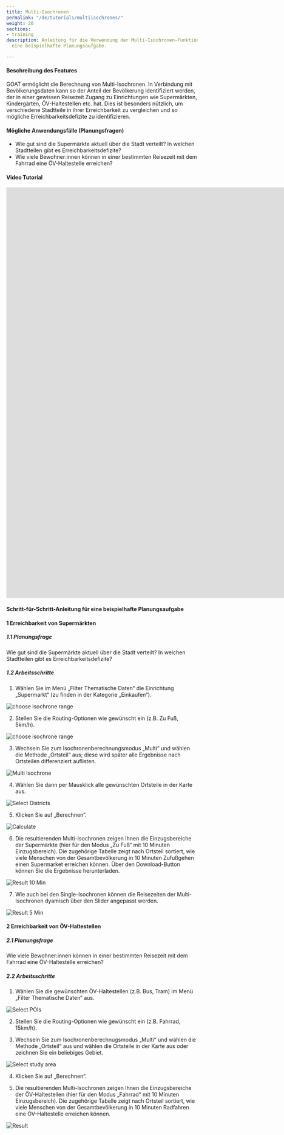 ```yaml
---
title: Multi-Isochronen
permalink: "/de/tutorials/multiisochrones/"
weight: 20
sections:
- training
description: Anleitung für die Verwendung der Multi-Isochronen-Funktion in GOAT für
  eine beispielhafte Planungsaufgabe.

---
```

#### Beschreibung des Features

GOAT ermöglicht die Berechnung von Multi-Isochronen. In Verbindung mit Bevölkerungsdaten kann so der Anteil der Bevölkerung identifiziert werden, der in einer gewissen Reisezeit Zugang zu Einrichtungen wie Supermärkten, Kindergärten, ÖV-Haltestellen etc. hat. Dies ist besonders nützlich, um verschiedene Stadtteile in ihrer Erreichbarkeit zu vergleichen und so mögliche Erreichbarkeitsdefizite zu identifizieren.

#### Mögliche Anwendungsfälle (Planungsfragen)

* Wie gut sind die Supermärkte aktuell über die Stadt verteilt? In welchen Stadtteilen gibt es Erreichbarkeitsdefizite?
* Wie viele Bewohner:innen können in einer bestimmten Reisezeit mit dem Fahrrad eine ÖV-Haltestelle erreichen?

#### Video Tutorial
<iframe class="embed-responsive-item" src="https://player.vimeo.com/video/753891610" frameborder="0" webkitallowfullscreen mozallowfullscreen allowfullscreen data-uk-responsive width="1920" height="1080"></iframe>

#### Schritt-für-Schritt-Anleitung für eine beispielhafte Planungsaufgabe

#### 1 Erreichbarkeit von Supermärkten

##### 1.1 Planungsfrage

Wie gut sind die Supermärkte aktuell über die Stadt verteilt? In welchen Stadtteilen gibt es Erreichbarkeitsdefizite?

##### 1.2 Arbeitsschritte

1. Wählen Sie im Menü „Filter Thematische Daten“ die Einrichtung „Supermarkt“ (zu finden in der Kategorie „Einkaufen“).

<img src="/images/tutorials/Multiisochrones/Multi_isochrone_1.1_freiburg_de.webp"  alt="choose isochrone range"/>

2. Stellen Sie die Routing-Optionen wie gewünscht ein (z.B. Zu Fuß, 5km/h).

<img src="/images/tutorials/Multiisochrones/Multi_isochrone_1.2.2_select_option_de.webp"  alt="choose isochrone range" style="max-height:180px;"/>

3. Wechseln Sie zum Isochronenberechnungsmodus „Multi“ und wählen die Methode „Ortsteil“ aus; diese wird später alle Ergebnisse nach Ortsteilen differenziert auflisten.

<img src="/images/tutorials/Multiisochrones/Multi_isochrone_1.2.3_select_option_de.webp"  alt="Multi Isochrone" style="max-height:200px;"/>

4. Wählen Sie dann per Mausklick alle gewünschten Ortsteile in der Karte aus.

<img src="/images/tutorials/Multiisochrones/Multi_isochrone_1.2.4_select_studyarea_de.webp"  alt="Select Districts"/>

5. Klicken Sie auf „Berechnen“.

<img src="/images/tutorials/Multiisochrones/Multi_isochrone_1.2.5_calculate_De.webp"  alt="Calculate" style="max-height:205px;"/>

6. Die resultierenden Multi-Isochronen zeigen Ihnen die Einzugsbereiche der Supermärkte (hier für den Modus „Zu Fuß“ mit 10 Minuten Einzugsbereich). Die zugehörige Tabelle zeigt nach Ortsteil sortiert, wie viele Menschen von der Gesamtbevölkerung in 10 Minuten Zufußgehen einen Supermarket erreichen können. Über den Download-Button können Sie die Ergebnisse herunterladen.

<img src="/images/tutorials/Multiisochrones/Multi_isochrone_1.2.6_10minutes_de.webp"  alt="Result 10 Min" />

7. Wie auch bei den Single-Isochronen können die Reisezeiten der Multi-Isochronen dyamisch über den Slider angepasst werden.

<img src="/images/tutorials/Multiisochrones/Multi_isochrone_1.2.6_5minutes_de.webp"  alt="Result 5 Min" />

#### 2 Erreichbarkeit von ÖV-Haltestellen

##### 2.1 Planungsfrage

Wie viele Bewohner:innen können in einer bestimmten Reisezeit mit dem Fahrrad eine ÖV-Haltestelle erreichen?

##### 2.2 Arbeitsschritte

1. Wählen Sie die gewünschten ÖV-Haltestellen (z.B. Bus, Tram) im Menü „Filter Thematische Daten“ aus.

<img src="/images/tutorials/Multiisochrones/Multi_isochrone_2.1.2_select_transportation_de.webp"  alt="Select POIs" />
   
2. Stellen Sie die Routing-Optionen wie gewünscht ein (z.B. Fahrrad, 15km/h).
   
3. Wechseln Sie zum Isochronenberechnugsmodus „Multi“ und wählen die Methode „Ortsteil“ aus und wählen die Ortsteile in der Karte aus oder zeichnen Sie ein beliebiges Gebiet.

<img src="/images/tutorials/Multiisochrones/Multi_isochrone_2.1.3_select_study_area_De.webp"  alt="Select study area" />
   
4. Klicken Sie auf „Berechnen“.
   
5. Die resultierenden Multi-Isochronen zeigen Ihnen die Einzugsbereiche der ÖV-Haltestellen (hier für den Modus „Fahrrad“ mit 10 Minuten Einzugsbereich). Die zugehörige Tabelle zeigt nach Ortsteil sortiert, wie viele Menschen von der Gesamtbevölkerung in 10 Minuten Radfahren eine ÖV-Haltestelle erreichen können.

<img src="/images/tutorials/Multiisochrones/Multi_isochrone_2.1.4_calculation_de.webp"  alt="Result" />
